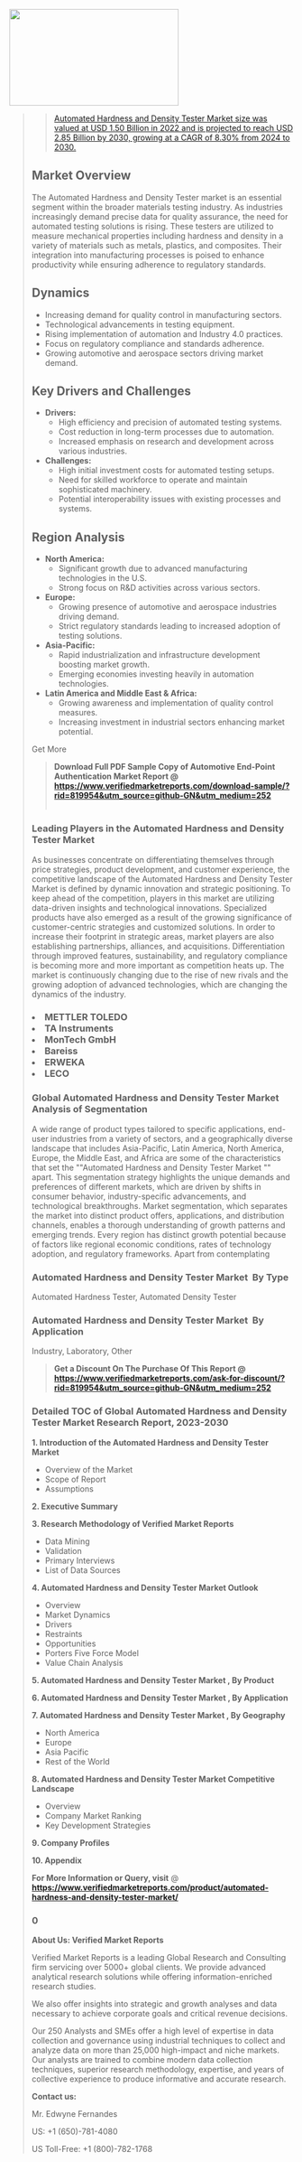 <img src="https://ffe5etoiles.com/wp-content/uploads/2024/12/MST1-300x171.png" alt="" width="300" height="171" class="alignnone size-medium wp-image-20088" /><blockquote id="" class=""><a href="https://www.verifiedmarketreports.com/download-sample/?rid=870216&utm_source=github-GN&utm_medium=252" target="_blank"><blockquote id="" class=""><a href="https://www.verifiedmarketreports.com/download-sample/?rid=819954&utm_source=github-GN&utm_medium=252" target="_blank">Automated Hardness and Density Tester Market size was valued at USD 1.50 Billion in 2022 and is projected to reach USD 2.85 Billion by 2030, growing at a CAGR of 8.30% from 2024 to 2030.</a></blockquote><p><h2>Market Overview</h2><p>The Automated Hardness and Density Tester market is an essential segment within the broader materials testing industry. As industries increasingly demand precise data for quality assurance, the need for automated testing solutions is rising. These testers are utilized to measure mechanical properties including hardness and density in a variety of materials such as metals, plastics, and composites. Their integration into manufacturing processes is poised to enhance productivity while ensuring adherence to regulatory standards.</p><h2>Dynamics</h2><ul> <li>Increasing demand for quality control in manufacturing sectors.</li> <li>Technological advancements in testing equipment.</li> <li>Rising implementation of automation and Industry 4.0 practices.</li> <li>Focus on regulatory compliance and standards adherence.</li> <li>Growing automotive and aerospace sectors driving market demand.</li></ul><h2>Key Drivers and Challenges</h2><ul> <li><strong>Drivers:</strong> <ul> <li>High efficiency and precision of automated testing systems.</li> <li>Cost reduction in long-term processes due to automation.</li> <li>Increased emphasis on research and development across various industries.</li> </ul> </li> <li><strong>Challenges:</strong> <ul> <li>High initial investment costs for automated testing setups.</li> <li>Need for skilled workforce to operate and maintain sophisticated machinery.</li> <li>Potential interoperability issues with existing processes and systems.</li> </ul> </li></ul><h2>Region Analysis</h2><ul> <li><strong>North America:</strong> <ul> <li>Significant growth due to advanced manufacturing technologies in the U.S.</li> <li>Strong focus on R&D activities across various sectors.</li> </ul> </li> <li><strong>Europe:</strong> <ul> <li>Growing presence of automotive and aerospace industries driving demand.</li> <li>Strict regulatory standards leading to increased adoption of testing solutions.</li> </ul> </li> <li><strong>Asia-Pacific:</strong> <ul> <li>Rapid industrialization and infrastructure development boosting market growth.</li> <li>Emerging economies investing heavily in automation technologies.</li> </ul> </li> <li><strong>Latin America and Middle East & Africa:</strong> <ul> <li>Growing awareness and implementation of quality control measures.</li> <li>Increasing investment in industrial sectors enhancing market potential.</li> </ul> </li></ul><p>Get More</p></p><blockquote id="" class=""><strong>Download Full PDF Sample Copy of Automotive End-Point Authentication Market Report @ <a href="https://www.verifiedmarketreports.com/download-sample/?rid=819954&utm_source=github-GN&utm_medium=252" target="_blank">https://www.verifiedmarketreports.com/download-sample/?rid=819954&utm_source=github-GN&utm_medium=252</a></strong><br /><br /></blockquote><h3 id="" class="">Leading Players in the&nbsp;Automated Hardness and Density Tester Market </h3><p>As businesses concentrate on differentiating themselves through price strategies, product development, and customer experience, the competitive landscape of the Automated Hardness and Density Tester Market is defined by dynamic innovation and strategic positioning. To keep ahead of the competition, players in this market are utilizing data-driven insights and technological innovations. Specialized products have also emerged as a result of the growing significance of customer-centric strategies and customized solutions. In order to increase their footprint in strategic areas, market players are also establishing partnerships, alliances, and acquisitions. Differentiation through improved features, sustainability, and regulatory compliance is becoming more and more important as competition heats up. The market is continuously changing due to the rise of new rivals and the growing adoption of advanced technologies, which are changing the dynamics of the industry.</p><h3 class=""><li>METTLER TOLEDO</li><li> TA Instruments</li><li> MonTech GmbH</li><li> Bareiss</li><li> ERWEKA</li><li> LECO</h3><h3 id="" class="">Global&nbsp;Automated Hardness and Density Tester Market Analysis of Segmentation</h3><p id="" class="">A wide range of product types tailored to specific applications, end-user industries from a variety of sectors, and a geographically diverse landscape that includes Asia-Pacific, Latin America, North America, Europe, the Middle East, and Africa are some of the characteristics that set the ""Automated Hardness and Density Tester Market "" apart. This segmentation strategy highlights the unique demands and preferences of different markets, which are driven by shifts in consumer behavior, industry-specific advancements, and technological breakthroughs. Market segmentation, which separates the market into distinct product offers, applications, and distribution channels, enables a thorough understanding of growth patterns and emerging trends. Every region has distinct growth potential because of factors like regional economic conditions, rates of technology adoption, and regulatory frameworks. Apart from contemplating</p><h3 id="" class="">Automated Hardness and Density Tester Market &nbsp;By Type</h3><p>Automated Hardness Tester, Automated Density Tester</p><h3 id="" class="">Automated Hardness and Density Tester Market &nbsp;By Application</h3><p class="">Industry, Laboratory, Other</p><blockquote id="" class=""><strong>Get a Discount On The Purchase Of This Report @ <a href="https://www.verifiedmarketreports.com/download-sample/?rid=819954&utm_source=github-GN&utm_medium=252" target="_blank">https://www.verifiedmarketreports.com/ask-for-discount/?rid=819954&utm_source=github-GN&utm_medium=252</a></strong></blockquote><h3 id="" class="">Detailed TOC of Global Automated Hardness and Density Tester Market Research Report, 2023-2030</h3><p id="" class=""><strong>1. Introduction of the Automated Hardness and Density Tester Market </strong></p><ul><li>Overview of the Market</li><li>Scope of Report</li><li>Assumptions</li></ul><p id="" class=""><strong>2. Executive Summary</strong></p><p id="" class=""><strong>3. Research Methodology of Verified Market Reports</strong></p><ul><li>Data Mining</li><li>Validation</li><li>Primary Interviews</li><li>List of Data Sources</li></ul><p id="" class=""><strong>4. Automated Hardness and Density Tester Market Outlook</strong></p><ul><li>Overview</li><li>Market Dynamics</li><li>Drivers</li><li>Restraints</li><li>Opportunities</li><li>Porters Five Force Model</li><li>Value Chain Analysis</li></ul><p id="" class=""><strong>5. Automated Hardness and Density Tester Market , By Product</strong></p><p id="" class=""><strong>6. Automated Hardness and Density Tester Market , By Application</strong></p><p id="" class=""><strong>7. Automated Hardness and Density Tester Market , By Geography</strong></p><ul><li>North America</li><li>Europe</li><li>Asia Pacific</li><li>Rest of the World</li></ul><p id="" class=""><strong>8. Automated Hardness and Density Tester Market Competitive Landscape</strong></p><ul><li>Overview</li><li>Company Market Ranking</li><li>Key Development Strategies</li></ul><p id="" class=""><strong>9. Company Profiles</strong></p><p id="" class=""><strong>10. Appendix</strong></p><p><strong>For More Information or Query, visit</strong>&nbsp;@ <strong><a href="https://www.verifiedmarketreports.com/product/automated-hardness-and-density-tester-market/" target="_blank">https://www.verifiedmarketreports.com/product/automated-hardness-and-density-tester-market/</a></strong></p><h3 id="" class="">0</h3><p id="" class=""><strong>About Us: Verified Market Reports</strong></p><p id="" class="">Verified Market Reports is a leading Global Research and Consulting firm servicing over 5000+ global clients. We provide advanced analytical research solutions while offering information-enriched research studies.</p><p id="" class="">We also offer insights into strategic and growth analyses and data necessary to achieve corporate goals and critical revenue decisions.</p><p id="" class="">Our 250 Analysts and SMEs offer a high level of expertise in data collection and governance using industrial techniques to collect and analyze data on more than 25,000 high-impact and niche markets. Our analysts are trained to combine modern data collection techniques, superior research methodology, expertise, and years of collective experience to produce informative and accurate research.</p><p id="" class=""><strong>Contact us:</strong></p><p id="" class="">Mr. Edwyne Fernandes</p><p id="" class="">US: +1 (650)-781-4080</p><p id="" class="">US Toll-Free: +1 (800)-782-1768</p>
